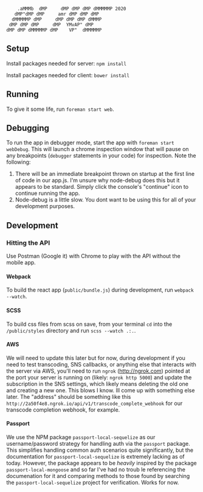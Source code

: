 ```
    .aMMMb  dMP     dMP dMP dMP dMMMMMP 2020
   dMP"dMP dMP     amr dMP dMP dMP
  dMMMMMP dMP     dMP dMP dMP dMMMP
 dMP dMP dMP     dMP  YMvAP" dMP
dMP dMP dMMMMMP dMP    VP"  dMMMMMP
```

## Setup
Install packages needed for server: `npm install`

Install packages needed for client: `bower install`

## Running
To give it some life, run `foreman start web`.

## Debugging
To run the app in debugger mode, start the app with `foreman start webDebug`. This will launch a chrome inspection window that will pause on any breakpoints (`debugger` statements in your code) for inspection. Note the following:
1. There will be an immediate breakpoint thrown on startup at the first line of code in our app.js. I'm unsure why node-debug does this but it appears to be standard. Simply click the console's "continue" icon to continue running the app.
2. Node-debug is a little slow. You dont want to be using this for all of your development purposes.

## Development

### Hitting the API
Use Postman (Google it) with Chrome to play with the API without the mobile app.

#### Webpack
To build the react app (`public/bundle.js`) during development, run `webpack --watch`.

#### SCSS
To build css files from scss on save, from your terminal `cd` into the `/public/styles` directory and run `scss --watch .:.`.

#### AWS
We will need to update this later but for now, during development if you need to test transcoding, SNS callbacks, or anything else that interacts with the server via AWS, you'll need to run `ngrok` (http://ngrok.com) pointed at the port your server is running on (likely: `ngrok http 5000`) and update the subscription in the SNS settings, which likely means deleting the old one and creating a new one. This blows I know. Ill come up with something else later. The "address" should be something like this `http://2a50f4e8.ngrok.io/api/v1/transcode_complete_webhook` for our transcode completion webhook, for example.

#### Passport
We use the NPM package `passport-local-sequelize` as our username/password strategy for handling auth via the `passport` package. This simplifies handling common auth scenarios quite significantly, but the documentation for `passport-local-sequelize` is extremely lacking as of today. However, the package appears to be _heavily_ inspired by the package `passport-local-mongoose` and so far I've had no troub le referencing the documenation for it and comparing methods to those found by searching the `passport-local-sequelize` project for verification. Works for now.

